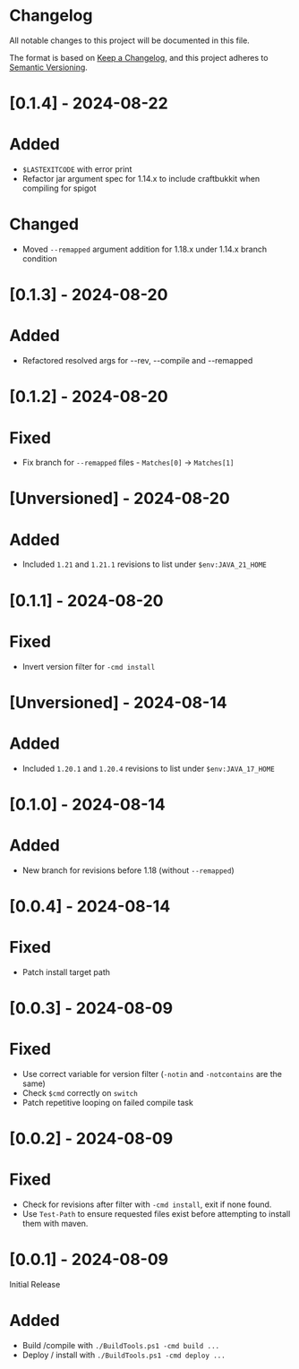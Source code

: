 # Changelog

All notable changes to this project will be documented in this file.

The format is based on [Keep a Changelog](https://keepachangelog.com/en/1.1.0/),
and this project adheres to [Semantic Versioning](https://semver.org/spec/v2.0.0.html).

# [0.1.4] - 2024-08-22

# Added

- `$LASTEXITCODE` with error print
- Refactor jar argument spec for 1.14.x to include craftbukkit when compiling for spigot

# Changed

- Moved `--remapped` argument addition for 1.18.x under 1.14.x branch condition

# [0.1.3] - 2024-08-20

# Added

- Refactored resolved args for --rev, --compile and --remapped

# [0.1.2] - 2024-08-20

# Fixed

- Fix branch for `--remapped` files - `Matches[0]` -> `Matches[1]`

# [Unversioned] - 2024-08-20

# Added

- Included `1.21` and `1.21.1` revisions to list under `$env:JAVA_21_HOME`

# [0.1.1] - 2024-08-20

# Fixed

- Invert version filter for `-cmd install`

# [Unversioned] - 2024-08-14

# Added

- Included `1.20.1` and `1.20.4` revisions to list under `$env:JAVA_17_HOME`

# [0.1.0] - 2024-08-14

# Added

- New branch for revisions before 1.18 (without `--remapped`)

# [0.0.4] - 2024-08-14

# Fixed

- Patch install target path

# [0.0.3] - 2024-08-09

# Fixed

- Use correct variable for version filter (`-notin` and `-notcontains` are the same)
- Check `$cmd` correctly on `switch`
- Patch repetitive looping on failed compile task

# [0.0.2] - 2024-08-09

# Fixed

- Check for revisions after filter with `-cmd install`, exit if none found.
- Use `Test-Path` to ensure requested files exist before attempting to install them with maven.

# [0.0.1] - 2024-08-09

Initial Release

# Added

- Build /compile with `./BuildTools.ps1 -cmd build ...`
- Deploy / install with `./BuildTools.ps1 -cmd deploy ...`
